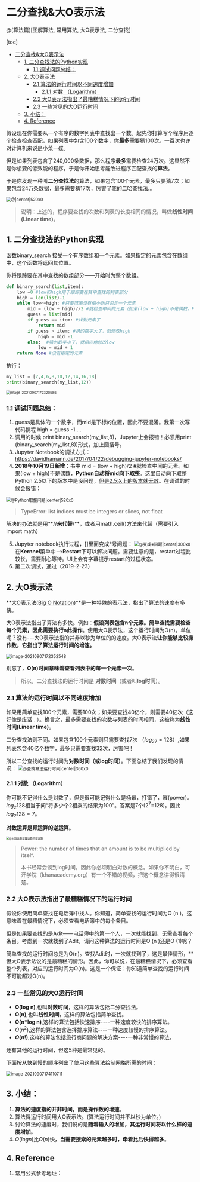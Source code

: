 # 二分查找&大O表示法
@(算法篇)[图解算法, 常用算法, 大O表示法, 二分查找]

[toc]

* [二分查找&amp;大O表示法](#二分查找大o表示法)
  * [1\. 二分查找法的Python实现](#1-二分查找法的python实现)
    * [1\.1 调试问题总结：](#11-调试问题总结)
  * [2\. 大O表示法](#2-大o表示法)
    * [2\.1 算法的运行时间以不同速度增加](#21-算法的运行时间以不同速度增加)
      * [2\.1\.1 对数 （Logarithm）](#211-对数-logarithm)
    * [2\.2 大O表示法指出了最糟糕情况下的运行时间](#22-大o表示法指出了最糟糕情况下的运行时间)
    * [2\.3 一些常见的大O运行时间](#23-一些常见的大o运行时间)
  * [3\. 小结：](#3-小结)
  * [4\. Reference](#4-reference)
  
  

假设现在你需要从一个有序的数字列表中查找出一个数。起先你打算写个程序用逐个检查检查匹配，如果列表中包含100个数字，你**最多**需要猜100次。一百次也许对计算机来说是小菜一碟。

但是如果列表包含了240,000条数据，那么程序**最多**需要检查24万次。这显然不是你想要的低效能的程序，于是你开始思考能改进程序匹配查找的**算法**。

于是你发现一种叫**二分查找法**的算法，如果包含100个元素，最多只要猜7次；如果包含24万条数据，最多需要猜17次，厉害了我的二哈查找法...

<img src="./img/1541469009159.png" alt="@|center|520x0" style="zoom:80%;" />


> 说明：上述的，程序要查找的次数和列表的长度相同的情况，叫做**线性时间(Linear time)**。

## 1. 二分查找法的Python实现

函数binary_search 接受一个有序数组和一个元素。如果指定的元素包含在数组中，这个函数将返回其位置。

你将跟踪要在其中查找的数组部分——开始时为整个数组。

```python
def binary_search(list,item):
	low =0 #low和high用于跟踪要在其中查找的列表部分
	high = len(list)-1
	while low<=high: #只要范围没有缩小到只包含一个元素
		mid = (low + high)//2 #就检查中间的元素（如果(low + high)不是偶数，Python自动将mid向下取整。）
		guess = list[mid]
		if guess == item: #找到元素了
			return mid
		if guess > item: #猜的数字大了，就修改high
			high = mid -1
		else:  #猜的数字小了，就相应地修改low
			low = mid + 1
	return None #没有指定的元素
```

执行：
```python
my_list = [2,4,6,8,10,12,14,16,18]
print(binary_search(my_list,12))
```



<img src="C:\Users\lee.wang\AppData\Roaming\Typora\typora-user-images\image-20210907172320586.png" alt="image-20210907172320586" style="zoom: 67%;" />


### 1.1 调试问题总结：
1. guess是具体的一个数字，而mid是下标的位置，因此不要混淆。我第一次写代码携程 high = guess -1....
2. 调用的时候 print binary_search(my_list,8)，Jupyter上会报错！必须用print (binary_search(my_list,8))形式，加上圆括号。
3. Jupyter Notebook的调试方式：https://davidhamann.de/2017/04/22/debugging-jupyter-notebooks/
4. **2018年10月19日新增**：书中 mid = (low + high)/2 #就检查中间的元素。如果(low + high)不是偶数，**Python自动将mid向下取整**。这里自动向下取整Python 2.5以下的版本中是没问题，[但是2.5以上的版本就无效](https://www.cnblogs.com/langdashu/p/5120909.html)。在调试的时候会报错：

<img src="./img/1539915905957.png" alt="@Python取整问题|center|520x0" style="zoom:80%;" />

> TypeError: list indices must be integers or slices, not float

解决的办法就是用**//**来代替**/**，或者用math.ceil()方法来代替（需要引入 import math）

5. Jupyter notebook执行过程，[]里面变成*号问题：
    <img src="./img/1539916331265.png" alt="@变成※问题|center|300x0" style="zoom:80%;" />
     在**Kernnel**菜单中-->**Restart**下可以解决问题。需要注意的是，restart过程比较长，需要耐心等待。UI上会有字幕提示restart的过程状态。
6.  第二次调试，通过（2019-2-23）




## 2. 大O表示法
**[大O表示法(Big O Notation)](https://en.wikipedia.org/wiki/Big_O_notation)**是一种特殊的表示法，指出了算法的速度有多快。

大O表示法指出了算法有多快。例如：**假设列表包含n个元素。简单查找需要检查每个元素，因此需要执行n此操作**。使用大O表示法，这个运行时间为O(n)。单位呢？没有---大O表示法指的并非以秒为单位的的速度。大O表示法**让你能够比较操作数，它指出了算法运行时间的增速。**

<img src="./img/image-20210907172352548.png" alt="image-20210907172352548" style="zoom: 80%;" />

别忘了，**O(n)时间意味着查看列表中的每一个元素一次**。

> 所以，二分查找法的运行时间是 **对数时间**（或者叫**log时间**）。

### 2.1 算法的运行时间以不同速度增加

如果用简单查找100个元素，需要100次；如果要查找40亿个，则需要40亿次（这好像是废话...）。换言之，最多需要查找的次数与列表的时间相同，这被称为**线性时间(Linear time)**。

二分查找法则不同。如果包含100个元素则只需要查找7次 （$log_27=128$）,如果列表包含40亿个数字，最多只需要查找32次，厉害吧！

所以二分查找的运行时间为**对数时间（或log时间）**。下面总结了我们发现的情况：
<img src="./img/1535258337127.png" alt="@查找算法运行时间|center|360x0" style="zoom:80%;" />

#### 2.1.1 对数 （Logarithm）
你可能不记得什么是对数了，但是很可能记得什么是杨幂，打错了，幂(power)。$log_2 128$相当于问“将多少个2相乘的结果为100”。答案是7个($2^7$=128)。因此$log_2 128=7$。

**对数运算是幂运算的逆运算**。

<img src="./img/image-20210907172445671.png" alt="@对数运算是幂运算的逆运算" style="zoom:50%;" />

> Power: the number of times that an amount is to be multiplied by itself.
> 
> 本书经常会谈到log时间，因此你必须明白对数的概念。如果你不明白，可汗学院（khanacademy.org）有一个不错的视频，把这个概念讲得很清楚。

### 2.2 大O表示法指出了最糟糕情况下的运行时间
假设你使用简单查找在电话簿中找人。你知道，简单查找的运行时间为O (n )，这意味着在最糟情况下，必须查看电话簿中的每个条目。

但是如果要查找的是Adit——电话簿中的第一个人，一次就能找到，无需查看每个条目。考虑到一次就找到了Adit，请问这种算法的运行时间是O (n )还是O (1)呢？

简单查找的运行时间总是为O(n)。查找Adit时，一次就找到了，这是最佳情形，**但大O表示法说的是最糟糕的情形。因此，你可以说，在最糟糕情况下，必须查看整个列表，对应的运行时间为O(n)。这是一个保证：你知道简单查找的运行时间不可能超过O(n)。

### 2.3 一些常见的大O运行时间
- **O(log n)**,也叫**对数时间**，这样的算法包括二分查找法。
- **O(n)**,也叫**线性时间**，这样的算法包括简单查找。
- **O(n*log n)**,这样的算法包括快速排序----一种速度较快的排序算法。
-  $O(n^2)$,这样的算法包含选择排序算法----一种速度较慢的排序算法。
- **$O(n!)$**,这样的算法包括旅行商问题的解决方案----一种非常慢的算法。

还有其他的运行时间，但这5种是最常见的。

下面按从快到慢的顺序列出了使用这些算法绘制网格所需的时间：

<img src="./img/image-20210907174110711.png" alt="image-20210907174110711" style="zoom: 80%;" />


## 3. 小结：
1. **算法的速度指的并非时间，而是操作数的增速**。
2. 算法得运行时间用大O表示法。(算法运行时间并不以秒为单位。)
3. 讨论算法的速度时，我们说的是**随着输入的增加，其运行时间将以什么样的速度增加**。
4. $O(log n)$比$O(n)$快，**当需要搜索的元素越多时，牵着比后快得越多**。

## 4. Reference
1. 常用公式参考地址：

